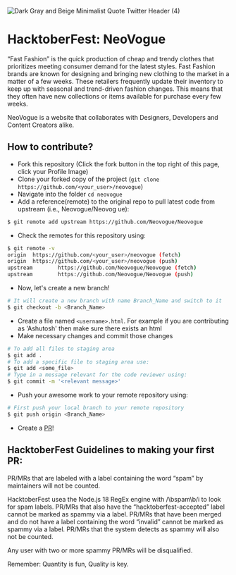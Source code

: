 ![Dark Gray and Beige Minimalist Quote Twitter Header (4)](https://github.com/ShubhangiXD/HFTNeoVogue/assets/92100787/f6d15096-42bd-4ccc-ad81-2c28d0b6f420)
# HacktoberFest: NeoVogue
“Fast Fashion” is the quick production of cheap and trendy clothes that prioritizes meeting consumer demand for the latest styles. Fast Fashion brands are known for designing and bringing new clothing to the market in a matter of a few weeks. These retailers frequently update their inventory to keep up with seasonal and trend-driven fashion changes. This means that they often have new collections or items available for purchase every few weeks.

NeoVogue is a website that collaborates with Designers, Developers and Content Creators alike.

## How to contribute?
- Fork this repository (Click the fork button in the top right of this page, click your Profile Image)
- Clone your forked copy of the project (`git clone https://github.com/<your_user>/neovogue`)
- Navigate into the folder `cd neovogue`
- Add a reference(remote) to the original repo to pull latest code from upstream (i.e., Neovogue/Neovog
ue):
```bash
$ git remote add upstream https://github.com/Neovogue/Neovogue
```
- Check the remotes for this repository using:
```bash
$ git remote -v
origin  https://github.com/<your_user>/neovogue (fetch)
origin  https://github.com/<your_user>/neovogue (push)
upstream        https://github.com/Neovogue/Neovogue (fetch)
upstream        https://github.com/Neovogue/Neovogue (push)
```
- Now, let's create a new branch!
```bash
# It will create a new branch with name Branch_Name and switch to it
$ git checkout -b <Branch_Name>
```
- Create a file named `<username>.html`. For example if you are contributing as 'Ashutosh' then make sure there exists an html
- Make necessary changes and commit those changes
```bash
# To add all files to staging area
$ git add .
# To add a specific file to staging area use:
$ git add <some_file>
# Type in a message relevant for the code reviewer using:
$ git commit -m '<relevant message>'
```
- Push your awesome work to your remote repository using:
```bash
# First push your local branch to your remote repository
$ git push origin <Branch_Name>
```
- Create a [PR](https://help.github.com/en/articles/creating-a-pull-request)!

## HacktoberFest Guidelines to making your first PR:
PR/MRs that are labeled with a label containing the word “spam” by maintainers will not be counted.

HacktoberFest usea the Node.js 18 RegEx engine with /\bspam\b/i to look for spam labels.
PR/MRs that also have the “hacktoberfest-accepted” label cannot be marked as spammy via a label.
PR/MRs that have been merged and do not have a label containing the word “invalid” cannot be marked as spammy via a label.
PR/MRs that the system detects as spammy will also not be counted.

Any user with two or more spammy PR/MRs will be disqualified.

Remember: Quantity is fun, Quality is key.
